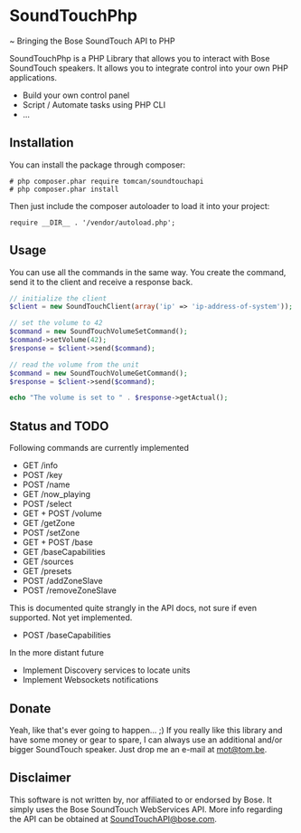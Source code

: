 SoundTouchPhp
=============
~ Bringing the Bose SoundTouch API to PHP

SoundTouchPhp is a PHP Library that allows you to interact with Bose SoundTouch speakers.
It allows you to integrate control into your own PHP applications.

- Build your own control panel
- Script / Automate tasks using PHP CLI
- ...

## Installation

You can install the package through composer:
```
# php composer.phar require tomcan/soundtouchapi
# php composer.phar install
```
Then just include the composer autoloader to load it into your project:
```
require __DIR__ . '/vendor/autoload.php';
```

## Usage

You can use all the commands in the same way. You create the command, send it to the client and receive a response back.
```php
// initialize the client
$client = new SoundTouchClient(array('ip' => 'ip-address-of-system'));

// set the volume to 42
$command = new SoundTouchVolumeSetCommand();
$command->setVolume(42);
$response = $client->send($command);

// read the volume from the unit
$command = new SoundTouchVolumeGetCommand();
$response = $client->send($command);

echo "The volume is set to " . $response->getActual();
```

## Status and TODO

Following commands are currently implemented
- GET /info
- POST /key
- POST /name
- GET /now_playing
- POST /select
- GET + POST /volume
- GET /getZone
- POST /setZone
- GET + POST /base
- GET /baseCapabilities
- GET /sources
- GET /presets
- POST /addZoneSlave
- POST /removeZoneSlave

This is documented quite strangly in the API docs, not sure if even supported. Not yet implemented.
- POST /baseCapabilities

In the more distant future
- Implement Discovery services to locate units
- Implement Websockets notifications

## Donate

Yeah, like that's ever going to happen... ;)
If you really like this library and have some money or gear to spare, I can always use an additional and/or bigger SoundTouch speaker.
Just drop me an e-mail at mot@tom.be.

## Disclaimer

This software is not written by, nor affiliated to or endorsed by Bose. It simply uses the Bose SoundTouch WebServices API. More info regarding the API can be obtained at SoundTouchAPI@bose.com.
